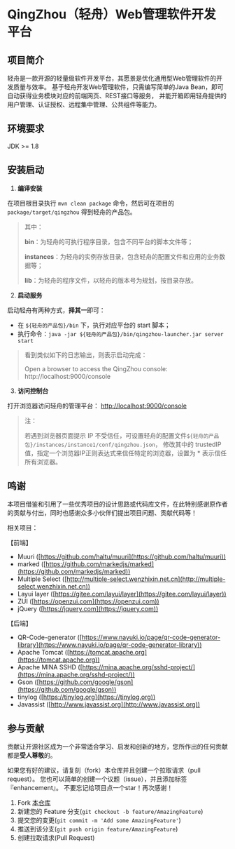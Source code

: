 # QingZhou（轻舟）Web管理软件开发平台

## 项目简介

轻舟是一款开源的轻量级软件开发平台，其愿景是优化通用型Web管理软件的开发质量与效率。
基于轻舟开发Web管理软件，只需编写简单的Java Bean，即可自动获得业务模块对应的前端网页、REST接口等服务，
并能开箱即用轻舟提供的用户管理、认证授权、远程集中管理、公共组件等能力。

## 环境要求

JDK >= 1.8

## 安装启动

1. **编译安装**

在项目根目录执行 `mvn clean package` 命令，然后可在项目的 `package/target/qingzhou` 得到轻舟的产品包。
> 其中：
> 
> **bin**：为轻舟的可执行程序目录，包含不同平台的脚本文件等；
> 
> **instances**：为轻舟的实例存放目录，包含轻舟的配置文件和应用的业务数据等；
> 
> **lib**：为轻舟的程序文件，以轻舟的版本号为规划，按目录存放。

2. **启动服务**

启动轻舟有两种方式，**择其一**即可：
- 在 `${轻舟的产品包}/bin` 下，执行对应平台的 start 脚本；
- 执行命令：`java -jar ${轻舟的产品包}/bin/qingzhou-launcher.jar server start`

> 看到类似如下的日志输出，则表示启动完成：
> 
> Open a browser to access the QingZhou console: http://localhost:9000/console

3. **访问控制台**

打开浏览器访问轻舟的管理平台：
[http://localhost:9000/console](http://localhost:9000/console)

> 注：
> 
> 若遇到浏览器页面提示 IP 不受信任，可设置轻舟的配置文件`${轻舟的产品包}/instances/instance1/conf/qingzhou.json`，
> 修改其中的 trustedIP 值，指定一个浏览器IP正则表达式来信任特定的浏览器，设置为 * 表示信任所有浏览器。

## 鸣谢

本项目借鉴和引用了一些优秀项目的设计思路或代码库文件，在此特别感谢原作者的贡献与付出，同时也感谢众多小伙伴们提出项目问题、贡献代码等！

相关项目：

【前端】

+ Muuri ([https://github.com/haltu/muuri](https://github.com/haltu/muuri))
+ marked ([https://github.com/markedjs/marked](https://github.com/markedjs/marked))
+ Multiple Select ([http://multiple-select.wenzhixin.net.cn](http://multiple-select.wenzhixin.net.cn))
+ Layui layer ([https://gitee.com/layui/layer](https://gitee.com/layui/layer))
+ ZUI ([https://openzui.com](https://openzui.com))
+ jQuery ([https://jquery.com](https://jquery.com))

【后端】

+ QR-Code-generator ([https://www.nayuki.io/page/qr-code-generator-library](https://www.nayuki.io/page/qr-code-generator-library))
+ Apache Tomcat ([https://tomcat.apache.org](https://tomcat.apache.org))
+ Apache MINA SSHD ([https://mina.apache.org/sshd-project/](https://mina.apache.org/sshd-project/))
+ Gson ([https://github.com/google/gson](https://github.com/google/gson))
+ tinylog ([https://tinylog.org](https://tinylog.org))
+ Javassist ([http://www.javassist.org](http://www.javassist.org))

## 参与贡献

贡献让开源社区成为一个非常适合学习、启发和创新的地方，您所作出的任何贡献都是**受人尊敬**的。

如果您有好的建议，请复刻（fork）本仓库并且创建一个拉取请求（pull request）。
您也可以简单的创建一个议题（issue），并且添加标签『enhancement』。 不要忘记给项目点一个star！再次感谢！

1. Fork [本仓库](https://gitee.com/openeuler/qingzhou)
2. 新建您的 Feature 分支(`git checkout -b feature/AmazingFeature`)
3. 提交您的变更(`git commit -m 'Add some AmazingFeature'`)
4. 推送到该分支(`git push origin feature/AmazingFeature`)
5. 创建拉取请求(Pull Request)
